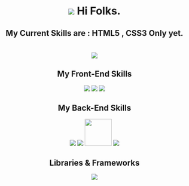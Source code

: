 <h1 align="center"> <img src="https://img.icons8.com/nolan/45/programming.png"/> Hi Folks.</h1>

<h2 align="center" >My Current Skills are : HTML5 , CSS3 Only yet. </h2>

<h1 align="center"> <img src="https://github-readme-stats.vercel.app/api?username=alexandrebrito21&theme=tokyonight&show_icons=true"/> </h1>


<h2 align="center"> My Front-End Skills</h2>
<p align="center">
  <img src="https://img.icons8.com/color/48/000000/html-5.png"/>  
  <img src="https://img.icons8.com/color/48/000000/css3.png"/>
  <img src="https://img.icons8.com/color/48/000000/javascript.png"/>
</p>

<h2 align="center"> My Back-End Skills</h2>
<p align="center">
  <img src="https://img.icons8.com/color/48/000000/python.png"/>
  <img src="https://img.icons8.com/color/48/000000/ruby-programming-language.png"/>
  <img src="https://download.logo.wine/logo/Ruby_on_Rails/Ruby_on_Rails-Logo.wine.png" width="72px"/>
  <img src="https://img.icons8.com/officel/48/000000/php-logo.png"/>
</p>

<h2 align="center"> Libraries & Frameworks </h2>
<p align="center">
   <img src="https://img.icons8.com/color/48/000000/nodejs.png"/>
</p>         
